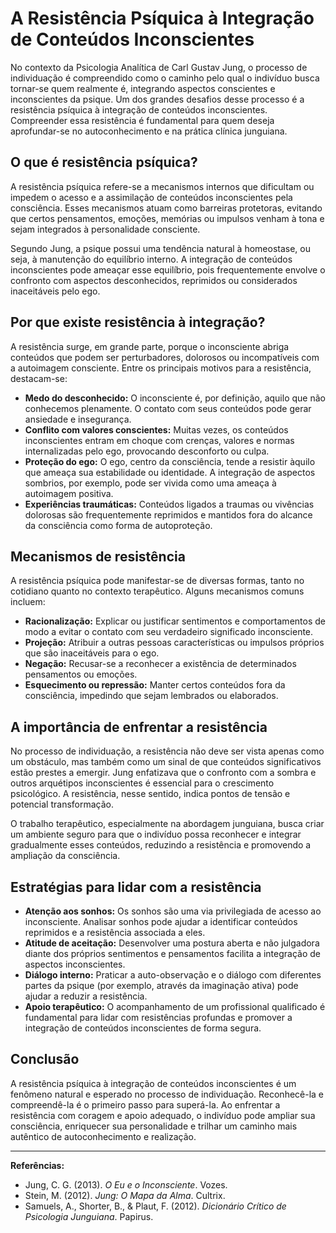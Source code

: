 # A Resistência Psíquica à Integração de Conteúdos Inconscientes

No contexto da Psicologia Analítica de Carl Gustav Jung, o processo de individuação é compreendido como o caminho pelo qual o indivíduo busca tornar-se quem realmente é, integrando aspectos conscientes e inconscientes da psique. Um dos grandes desafios desse processo é a resistência psíquica à integração de conteúdos inconscientes. Compreender essa resistência é fundamental para quem deseja aprofundar-se no autoconhecimento e na prática clínica junguiana.

## O que é resistência psíquica?

A resistência psíquica refere-se a mecanismos internos que dificultam ou impedem o acesso e a assimilação de conteúdos inconscientes pela consciência. Esses mecanismos atuam como barreiras protetoras, evitando que certos pensamentos, emoções, memórias ou impulsos venham à tona e sejam integrados à personalidade consciente.

Segundo Jung, a psique possui uma tendência natural à homeostase, ou seja, à manutenção do equilíbrio interno. A integração de conteúdos inconscientes pode ameaçar esse equilíbrio, pois frequentemente envolve o confronto com aspectos desconhecidos, reprimidos ou considerados inaceitáveis pelo ego.

## Por que existe resistência à integração?

A resistência surge, em grande parte, porque o inconsciente abriga conteúdos que podem ser perturbadores, dolorosos ou incompatíveis com a autoimagem consciente. Entre os principais motivos para a resistência, destacam-se:

- **Medo do desconhecido:** O inconsciente é, por definição, aquilo que não conhecemos plenamente. O contato com seus conteúdos pode gerar ansiedade e insegurança.
- **Conflito com valores conscientes:** Muitas vezes, os conteúdos inconscientes entram em choque com crenças, valores e normas internalizadas pelo ego, provocando desconforto ou culpa.
- **Proteção do ego:** O ego, centro da consciência, tende a resistir àquilo que ameaça sua estabilidade ou identidade. A integração de aspectos sombrios, por exemplo, pode ser vivida como uma ameaça à autoimagem positiva.
- **Experiências traumáticas:** Conteúdos ligados a traumas ou vivências dolorosas são frequentemente reprimidos e mantidos fora do alcance da consciência como forma de autoproteção.

## Mecanismos de resistência

A resistência psíquica pode manifestar-se de diversas formas, tanto no cotidiano quanto no contexto terapêutico. Alguns mecanismos comuns incluem:

- **Racionalização:** Explicar ou justificar sentimentos e comportamentos de modo a evitar o contato com seu verdadeiro significado inconsciente.
- **Projeção:** Atribuir a outras pessoas características ou impulsos próprios que são inaceitáveis para o ego.
- **Negação:** Recusar-se a reconhecer a existência de determinados pensamentos ou emoções.
- **Esquecimento ou repressão:** Manter certos conteúdos fora da consciência, impedindo que sejam lembrados ou elaborados.

## A importância de enfrentar a resistência

No processo de individuação, a resistência não deve ser vista apenas como um obstáculo, mas também como um sinal de que conteúdos significativos estão prestes a emergir. Jung enfatizava que o confronto com a sombra e outros arquétipos inconscientes é essencial para o crescimento psicológico. A resistência, nesse sentido, indica pontos de tensão e potencial transformação.

O trabalho terapêutico, especialmente na abordagem junguiana, busca criar um ambiente seguro para que o indivíduo possa reconhecer e integrar gradualmente esses conteúdos, reduzindo a resistência e promovendo a ampliação da consciência.

## Estratégias para lidar com a resistência

- **Atenção aos sonhos:** Os sonhos são uma via privilegiada de acesso ao inconsciente. Analisar sonhos pode ajudar a identificar conteúdos reprimidos e a resistência associada a eles.
- **Atitude de aceitação:** Desenvolver uma postura aberta e não julgadora diante dos próprios sentimentos e pensamentos facilita a integração de aspectos inconscientes.
- **Diálogo interno:** Praticar a auto-observação e o diálogo com diferentes partes da psique (por exemplo, através da imaginação ativa) pode ajudar a reduzir a resistência.
- **Apoio terapêutico:** O acompanhamento de um profissional qualificado é fundamental para lidar com resistências profundas e promover a integração de conteúdos inconscientes de forma segura.

## Conclusão

A resistência psíquica à integração de conteúdos inconscientes é um fenômeno natural e esperado no processo de individuação. Reconhecê-la e compreendê-la é o primeiro passo para superá-la. Ao enfrentar a resistência com coragem e apoio adequado, o indivíduo pode ampliar sua consciência, enriquecer sua personalidade e trilhar um caminho mais autêntico de autoconhecimento e realização.

---

**Referências:**

- Jung, C. G. (2013). *O Eu e o Inconsciente*. Vozes.
- Stein, M. (2012). *Jung: O Mapa da Alma*. Cultrix.
- Samuels, A., Shorter, B., & Plaut, F. (2012). *Dicionário Crítico de Psicologia Junguiana*. Papirus.